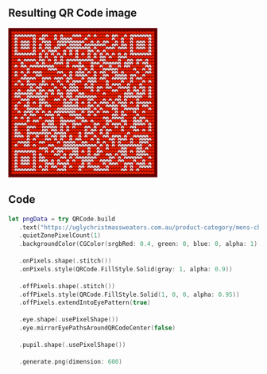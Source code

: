 ## Resulting QR Code image

<a href="ugly-sweater.png">
   <img src="ugly-sweater.png" width="300" />
</a>

## Code

```swift
let pngData = try QRCode.build
   .text("https://uglychristmassweaters.com.au/product-category/mens-christmas-sweater/")
   .quietZonePixelCount(1)
   .backgroundColor(CGColor(srgbRed: 0.4, green: 0, blue: 0, alpha: 1))

   .onPixels.shape(.stitch())
   .onPixels.style(QRCode.FillStyle.Solid(gray: 1, alpha: 0.9))

   .offPixels.shape(.stitch())
   .offPixels.style(QRCode.FillStyle.Solid(1, 0, 0, alpha: 0.95))
   .offPixels.extendIntoEyePattern(true)

   .eye.shape(.usePixelShape())
   .eye.mirrorEyePathsAroundQRCodeCenter(false)
   
   .pupil.shape(.usePixelShape())

   .generate.png(dimension: 600)
```
